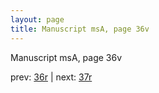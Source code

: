 ```yaml
---
layout: page
title: Manuscript msA, page 36v
---
```


Manuscript msA, page 36v

prev:  [36r](../36r) | next:  [37r](../37r)